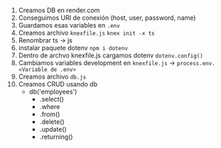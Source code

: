 1. Creamos DB en render.com
2. Conseguimos URI de conexión (host, user, password, name)
3. Guardamos esas variables en `.env`
4. Creamos archivo `knexfile.js` `knex init -x ts`
5. Renombrar ts -> js
6. instalar paquete dotenv `npm i dotenv`
7. Dentro de archvo knexfile.js cargamos dotenv `dotenv.config()`
8. Cambiamos variables development en `knexfile.js` -> `process.env.<Variable de .env>`
9. Creamos archivo `db.js`
10. Creamos CRUD usando db
    - db('employees')
      - .select()
      - .where
      - .from()
      - .delete()
      - .update()
      - .returning()

